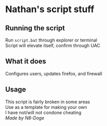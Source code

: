 # Nathan's script stuff
## Running the script
Run `script.bat` through explorer or terminal  
Script will elevate itself, confirm through UAC
## What it does
Configures users, updates firefox, and firewall  
## Usage
This script is fairly broken in some areas  
Use as a template for making your own  
I have not/will not condone cheating  
_Made by N8-Doge_

